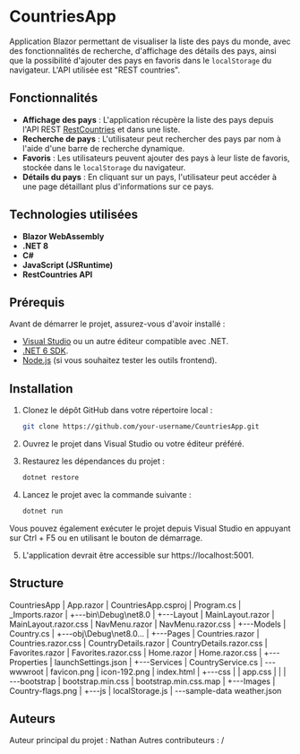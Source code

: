 # CountriesApp

Application Blazor permettant de visualiser la liste des pays du monde, avec des fonctionnalités de recherche, d'affichage des détails des pays, ainsi que la possibilité d'ajouter des pays en favoris dans le `localStorage` du navigateur.
L'API utilisée est "REST countries".

## Fonctionnalités

- **Affichage des pays** : L'application récupère la liste des pays depuis l'API REST [RestCountries](https://restcountries.com/) et dans une liste.
- **Recherche de pays** : L'utilisateur peut rechercher des pays par nom à l'aide d'une barre de recherche dynamique.
- **Favoris** : Les utilisateurs peuvent ajouter des pays à leur liste de favoris, stockée dans le `localStorage` du navigateur.
- **Détails du pays** : En cliquant sur un pays, l'utilisateur peut accéder à une page détaillant plus d'informations sur ce pays.

## Technologies utilisées

- **Blazor WebAssembly**
- **.NET 8** 
- **C#**
- **JavaScript (JSRuntime)**
- **RestCountries API**

## Prérequis

Avant de démarrer le projet, assurez-vous d'avoir installé :

- [Visual Studio](https://visualstudio.microsoft.com/) ou un autre éditeur compatible avec .NET.
- [.NET 6 SDK](https://dotnet.microsoft.com/download).
- [Node.js](https://nodejs.org/) (si vous souhaitez tester les outils frontend).

## Installation

1. Clonez le dépôt GitHub dans votre répertoire local :

      ```bash
     git clone https://github.com/your-username/CountriesApp.git
   

2. Ouvrez le projet dans Visual Studio ou votre éditeur préféré.

3. Restaurez les dépendances du projet :

    ```bash
    dotnet restore


4. Lancez le projet avec la commande suivante :

    ```bash
    dotnet run


Vous pouvez également exécuter le projet depuis Visual Studio en appuyant sur Ctrl + F5 ou en utilisant le bouton de démarrage.

5. L'application devrait être accessible sur https://localhost:5001.

## Structure

CountriesApp
    |   App.razor
    |   CountriesApp.csproj
    |   Program.cs
    |   _Imports.razor
    |
    +---bin\Debug\net8.0
    |
     +---Layout
    |       MainLayout.razor
    |       MainLayout.razor.css
    |       NavMenu.razor
    |       NavMenu.razor.css
    |
    +---Models
    |       Country.cs
    |
    +---obj\Debug\net8.0...
    |
    +---Pages
    |       Countries.razor
    |       Countries.razor.css
    |       CountryDetails.razor
    |       CountryDetails.razor.css
    |       Favorites.razor
    |       Favorites.razor.css
    |       Home.razor
    |       Home.razor.css
    |
    +---Properties
    |       launchSettings.json
    |
    +---Services
    |       CountryService.cs
    |
    \---wwwroot
        |   favicon.png
        |   icon-192.png
        |   index.html
        |
        +---css
        |   |   app.css
        |   |
        |   \---bootstrap
        |           bootstrap.min.css
        |           bootstrap.min.css.map
        |
        +---Images
        |       Country-flags.png
        |
        +---js
        |       localStorage.js
        |
        \---sample-data
                weather.json

## Auteurs
Auteur principal du projet : Nathan
Autres contributeurs : /

